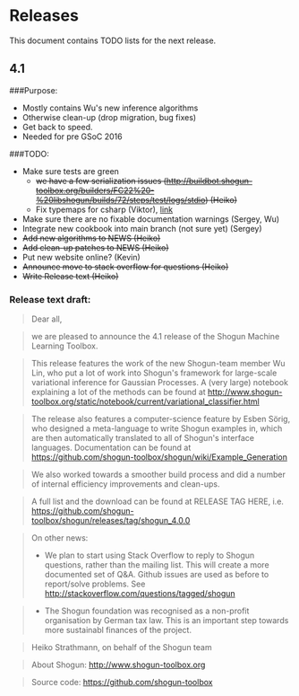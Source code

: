 # Releases
This document contains TODO lists for the next release.

## 4.1
###Purpose:
 * Mostly contains Wu's new inference algorithms
 * Otherwise clean-up (drop migration, bug fixes)
 * Get back to speed.
 * Needed for pre GSoC 2016

###TODO:
 * Make sure tests are green
   * ~~we have a few serialization issues (http://buildbot.shogun-toolbox.org/builders/FC22%20-%20libshogun/builds/72/steps/test/logs/stdio) (Heiko)~~
   * Fix typemaps for csharp (Viktor), [link](https://github.com/shogun-toolbox/shogun/issues/2425)
 * Make sure there are no fixable documentation warnings (Sergey, Wu)
 * Integrate new cookbook into main branch (not sure yet) (Sergey)
 * ~~Add new algorithms to NEWS (Heiko)~~
 * ~~Add clean-up patches to NEWS (Heiko)~~
 * Put new website online? (Kevin)
 * ~~Announce move to stack overflow for questions (Heiko)~~
 * ~~Write Release text (Heiko)~~

### Release text draft:
> Dear all,

> we are pleased to announce the 4.1 release of the Shogun Machine Learning Toolbox.

> This release features the work of the new Shogun-team member Wu Lin, who put a lot of work into Shogun's framework for large-scale variational inference for Gaussian Processes. A (very large) notebook explaining a lot of the methods can be found at http://www.shogun-toolbox.org/static/notebook/current/variational_classifier.html

> The release also features a computer-science feature by Esben Sörig, who designed a meta-language to write Shogun examples in, which are then automatically translated to all of Shogun's interface languages. Documentation can be found at https://github.com/shogun-toolbox/shogun/wiki/Example_Generation

> We also worked towards a smoother build process and did a number of internal efficiency improvements and clean-ups.

> A full list and the download can be found at
> RELEASE TAG HERE, i.e. 
https://github.com/shogun-toolbox/shogun/releases/tag/shogun_4.0.0

> On other news:
>  * We plan to start using Stack Overflow to reply to Shogun questions, rather than the mailing list. This will create a more documented set of Q&A. Github issues are used as before to report/solve problems. See http://stackoverflow.com/questions/tagged/shogun

>  * The Shogun foundation was recognised as a non-profit organisation by German tax law. This is an important step towards more sustainabl finances of the project.

> Heiko Strathmann, on behalf of the Shogun team

> About Shogun:
> http://www.shogun-toolbox.org

> Source code:
> https://github.com/shogun-toolbox